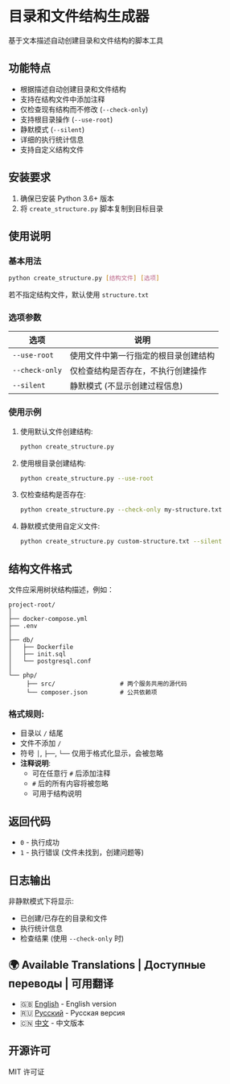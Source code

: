# 目录和文件结构生成器

基于文本描述自动创建目录和文件结构的脚本工具

## 功能特点

- 根据描述自动创建目录和文件结构
- 支持在结构文件中添加注释
- 仅检查现有结构而不修改 (`--check-only`)
- 支持根目录操作 (`--use-root`)
- 静默模式 (`--silent`)
- 详细的执行统计信息
- 支持自定义结构文件

## 安装要求

1. 确保已安装 Python 3.6+ 版本
2. 将 `create_structure.py` 脚本复制到目标目录

## 使用说明

### 基本用法

```bash
python create_structure.py [结构文件] [选项]
```

若不指定结构文件，默认使用 `structure.txt`

### 选项参数

| 选项        | 说明                                                                 |
|--------------|----------------------------------------------------------------------|
| `--use-root` | 使用文件中第一行指定的根目录创建结构       |
| `--check-only` | 仅检查结构是否存在，不执行创建操作          |
| `--silent`   | 静默模式 (不显示创建过程信息)                         |

### 使用示例

1. 使用默认文件创建结构:
   ```bash
   python create_structure.py
   ```

2. 使用根目录创建结构:
   ```bash
   python create_structure.py --use-root
   ```

3. 仅检查结构是否存在:
   ```bash
   python create_structure.py --check-only my-structure.txt
   ```

4. 静默模式使用自定义文件:
   ```bash
   python create_structure.py custom-structure.txt --silent
   ```

## 结构文件格式

文件应采用树状结构描述，例如：

```
project-root/
│
├── docker-compose.yml
├── .env
│
├── db/
│   ├── Dockerfile
│   ├── init.sql
│   └── postgresql.conf
│
└── php/
     ├── src/                  # 两个服务共用的源代码
     └── composer.json         # 公共依赖项
```

### 格式规则:
- 目录以 `/` 结尾
- 文件不添加 `/` 
- 符号 `│`, `├──`, `└──` 仅用于格式化显示，会被忽略
- **注释说明**:
  - 可在任意行 `#` 后添加注释
  - `#` 后的所有内容将被忽略
  - 可用于结构说明

## 返回代码

- `0` - 执行成功
- `1` - 执行错误 (文件未找到，创建问题等)

## 日志输出

非静默模式下将显示:
- 已创建/已存在的目录和文件
- 执行统计信息
- 检查结果 (使用 `--check-only` 时)

## 🌍 Available Translations | Доступные переводы | 可用翻译
- 🇬🇧 [English](Readme.md) - English version  
- 🇷🇺 [Русский](Readme_ru.md) - Русская версия  
- 🇨🇳 [中文](Readme_ch.md) - 中文版本

## 开源许可

MIT 许可证

